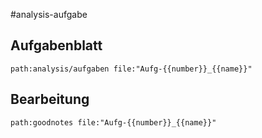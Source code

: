 #analysis-aufgabe
## Aufgabenblatt
```expander
path:analysis/aufgaben file:"Aufg-{{number}}_{{name}}"
```

## Bearbeitung

```expander
path:goodnotes file:"Aufg-{{number}}_{{name}}"
```
